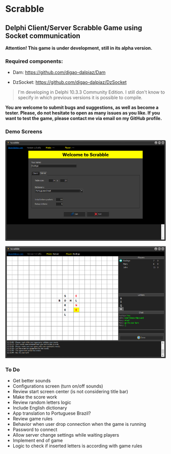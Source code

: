 # Scrabble

## Delphi Client/Server Scrabble Game using Socket communication

**Attention! This game is under development, still in its alpha version.**

### Required components:

- Dam: https://github.com/digao-dalpiaz/Dam

- DzSocket: https://github.com/digao-dalpiaz/DzSocket

> I'm developing in Delphi 10.3.3 Community Edition. I still don't know to specify in which previous versions it is possible to compile.

**You are welcome to submit bugs and suggestions, as well as become a tester. Please, do not hesitate to open as many issues as you like. If you want to test the game, please contact me via email on my GitHub profile.**

### Demo Screens

![Welcome screen](Images/demo_welcome.png)

![Playing screen](Images/demo_playing.png)

### To Do

- Get better sounds
- Configurations screen (turn on/off sounds)
- Review start screen center (is not considering title bar)
- Make the score work
- Review random letters logic
- Include English dictionary
- App translation to Portuguese Brazil?
- Review game rules
- Behavior when user drop connection when the game is running
- Password to connect
- Allow server change settings while waiting players
- Implement end of game
- Logic to check if inserted letters is according with game rules
